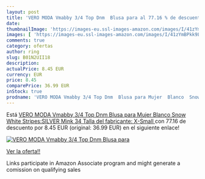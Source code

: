 ```yaml
---
layout: post
title: 'VERO MODA Vmabby 3/4 Top Dnm  Blusa para al 77.16 % de descuento'
date: 
thumbnailImage: 'https://images-eu.ssl-images-amazon.com/images/I/41zYmBPkk9L._SL200_.jpg'
images: [ 'https://images-eu.ssl-images-amazon.com/images/I/41zYmBPkk9L._SL200_.jpg' ]
comments: true
category: ofertas
author: ring
slug: B01N2UII18
description:
actualPrice: 8.45 EUR
currency: EUR
price: 8.45
comparePrice: 36.99 EUR
inStock: true
prodname: 'VERO MODA Vmabby 3/4 Top Dnm  Blusa para Mujer  Blanco  Snow White Stripes:SILVER Mink   34  Talla del fabricante: X-Small '
---
```


Está [VERO MODA Vmabby 3/4 Top Dnm  Blusa para Mujer  Blanco  Snow White Stripes:SILVER Mink   34  Talla del fabricante: X-Small ](https://www.amazon.es/dp/B01N2UII18/?tag=tolees-21) con 77.16 de descuento por 8.45 EUR (original: 36.99 EUR) en el siguiente enlace!

[![VERO MODA Vmabby 3/4 Top Dnm  Blusa para](https://images-eu.ssl-images-amazon.com/images/I/41zYmBPkk9L._SL200_.jpg)](https://www.amazon.es/dp/B01N2UII18/?tag=tolees-21)

[Ver la oferta!!](https://www.amazon.es/dp/B01N2UII18/?tag=tolees-21)

Links participate in Amazon Associate program and might generate a comission on qualifying sales


